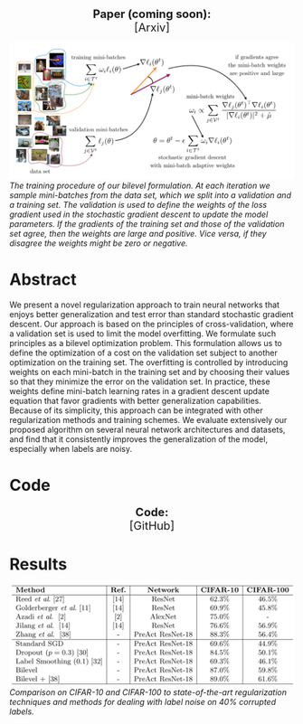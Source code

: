 <p align="center">
  <b style="font-size: 20px">Paper (coming soon):</b><br>
  <a href="http://???" style="font-size: 20px; text-decoration: none">[Arxiv]</a>
</p>

![Algorithm](assets/Algorithm.png)
*The training procedure of our bilevel formulation. At each iteration we sample mini-batches from the data set, which we split into a validation and a training set. The validation is used to define the weights of the loss gradient used in the stochastic gradient descent to update the model parameters. If the gradients of the training set and those of the validation set agree, then the weights are large and positive. Vice versa, if they disagree the weights might be zero or negative.*

# Abstract

We present a novel regularization approach to train neural networks that enjoys better generalization and test error than standard stochastic gradient descent. Our approach is based on the principles of cross-validation, where a validation set is used to limit the model overfitting. We formulate such principles as a bilevel optimization problem. This formulation allows us to define the optimization of a cost on the validation set subject to another optimization on the training set. The overfitting is controlled by introducing weights on each mini-batch in the training set and by choosing their values so that they minimize the error on the validation set. In practice, these weights define mini-batch learning rates in a gradient descent update equation that favor gradients with better generalization capabilities. Because of its simplicity, this approach can be integrated with other regularization methods and training schemes. We evaluate extensively our proposed algorithm on several neural network architectures and datasets, and find that it consistently improves the generalization of the model, especially when labels are noisy.

# Code

<p align="center">
  <b style="font-size: 20px">Code:</b><br>
  <a href="https://github.com/sjenni/DeepBilevel" style="font-size: 20px; text-decoration: none">[GitHub]</a>
</p>

# Results

![Comparison](assets/Comparison.png)
*Comparison on CIFAR-10 and CIFAR-100 to state-of-the-art regularization techniques and methods for dealing with label noise on 40% corrupted labels.*
